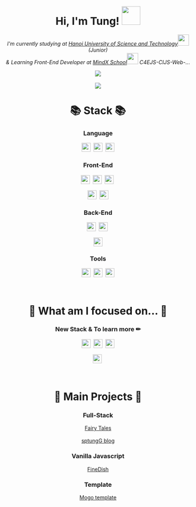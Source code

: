 <h1 align="center"> Hi, I'm Tung! <img src="https://media.giphy.com/media/mGcNjsfWAjY5AEZNw6/giphy.gif" width="50"></h1>

<p align="center">
  <em>I'm currently studying at <a href="https://soict.hust.edu.vn/gioi-thieu">Hanoi University of Science and Technology</a><img src="https://media.giphy.com/media/fYSnHlufseco8Fh93Z/giphy.gif" width="30"> (Junior)
  </br>& Learning Front-End Developer at <a href="https://mindx.edu.vn/">MindX School</a><img src="https://media.giphy.com/media/WUlplcMpOCEmTGBtBW/giphy.gif" width="30"> C4EJS-CIJS-Web-...
  </em>
</p>

<p align="center">
  <img src="https://github-readme-stats.vercel.app/api?username=sptungG&&show_icons=true&title_color=00adb5&icon_color=00adb5&text_color=eeeeee&bg_color=151515&count_private=true" />
  <br/><br/>
  <img src="https://hits.seeyoufarm.com/api/count/incr/badge.svg?url=https%3A%2F%2Fgithub.com%2FsptungG&count_bg=%2379C83D&title_bg=%23555555&icon=github.svg&icon_color=%23E7E7E7&title=visits%F0%9F%91%8B&edge_flat=false"/>
</p>


<h1 align="center">📚 Stack 📚</h1>

<h3 align="center">Language</h3>

<p align="center">
  <img src="https://img.shields.io/badge/Javascript-323330?style=flat-square&logo=JavaScript&logoColor=f0db4f" height="24" />&nbsp
  <img src="https://img.shields.io/badge/Java-306998?style=flat-square&logo=Java&logoColor=ebebeb" height="24" />&nbsp
  <img src="https://img.shields.io/badge/C++-ebebeb?style=flat-square&logo=c%2B%2B&logoColor=608cc1" height="24" />
</p>


<h3 align="center">Front-End</h3>

<p align="center">
  <img src="https://img.shields.io/badge/HTML5-f06529?style=flat-square&logo=HTML5&logoColor=ebebeb" height="24" />&nbsp
  <img src="https://img.shields.io/badge/CSS3-1572b6?style=flat-square&logo=CSS3&logoColor=ebebeb" height="24" />&nbsp
  <img src="https://img.shields.io/badge/Sass-cc6699?style=flat-square&logo=Sass&logoColor=ebebeb" height="24" />&nbsp
</p>

<p align="center">
  <img src="https://img.shields.io/badge/Gulp-cf4647?style=flat-square&logo=Gulp&logoColor=ebebeb" height="24" />&nbsp 
  <img src="https://img.shields.io/badge/Pug-a86454?style=flat-square&logo=Pug&logoColor=ebebeb" height="24" /> 
</p>
  
<h3 align="center">Back-End</h3>

<p align="center">
<!--   <img src="https://img.shields.io/badge/Node.js-339933?style=flat-square&logo=Node.js&logoColor=ebebeb" height="24" />&nbsp -->
<!--   <img src="https://img.shields.io/badge/Spring-6DB33F?style=flat-square&logo=Spring&logoColor=ebebeb" height="24" />&nbsp -->
<!--   <img src="https://img.shields.io/badge/SpringBoot-6DB33F?style=flat-square&logo=SpringBoot&logoColor=ebebeb" height="24" /> -->
</p>

<p align="center">
  <img src="https://img.shields.io/badge/MySQL-4479a1?style=flat-square&logo=MySQL&logoColor=ebebeb" height="24" />&nbsp
  <img src="https://img.shields.io/badge/SQL%20Server-CC2927?style=flat-square&logo=microsoftsqlserver&logoColor=ebebeb" height="24" />&nbsp
</p>

<p align="center">
  <img src="https://img.shields.io/badge/Firebase-049ae6?style=flat-square&logo=Firebase&logoColor=ffca28" height="24" />
</p>

<h3 align="center">Tools</h3>

<p align="center">
  <img src="https://img.shields.io/badge/Visual%20Studio%20Code-007ACC?style=flat-square&logo=visualstudiocode&logoColor=ebebeb" height="24" />&nbsp
  <img src="https://img.shields.io/badge/Intellij%20IDEA-000000?style=flat-square&logo=intellijidea&logoColor=ebebeb" height="24" />&nbsp
    <img src="https://img.shields.io/badge/Git-F05032?style=flat-square&logo=git&logoColor=ebebeb" height="24" />
</p>

<br />

<h1 align="center">👀 What am I focused on... 👀</h1>

<h3 align="center">New Stack & To learn more ✏</h3>

<p align="center">
  <img src="https://img.shields.io/badge/React-61abcb?style=flat-square&logo=React&logoColor=ebebeb" height="24" />&nbsp
  <img src="https://img.shields.io/badge/Spring-339933?style=flat-square&logo=Spring&logoColor=ebebeb" height="24" />&nbsp
  <img src="https://img.shields.io/badge/SpringBoot-6DB33F?style=flat-square&logo=SpringBoot&logoColor=ebebeb" height="24" />
</p>

<p align="center">
<!--   <img src="https://img.shields.io/badge/Node.js-339933?style=flat-square&logo=Node.js&logoColor=ebebeb" height="24" />&nbsp -->
<!--   <img src="https://img.shields.io/badge/MongoDB-47A248?style=flat-square&logo=MongoDB&logoColor=ebebeb" height="24" /> -->
</p>

<p align="center">
  <img src="https://img.shields.io/badge/Tailwind CSS-38b2ac?style=flat-square&logo=Tailwind%20CSS&logoColor=ebebeb" height="24" />&nbsp
</p>

<br />

<h1 align="center">📄 Main Projects 📄</h1>

<h3 align="center">Full-Stack</h3>

<p align="center">
  <a href="https://github.com/sptungG/CI65-Fairy-Tales">Fairy Tales</a>
  <br />
  <br />
  <a href="https://github.com/sptungG/sptungG-blog">sptungG blog</a>
</p>

<h3 align="center">Vanilla Javascript</h3>

<p align="center">
  <a href="https://github.com/sptungG/sptungG.github.io">FineDish</a>  
</p>

<h3 align="center">Template</h3>

<p align="center">
  <a href="https://github.com/sptungG/mogo-template">Mogo template</a>
</p>


<p align="center">
<!--   <img src="https://img.shields.io/badge/React-61abcb?style=flat-square&logo=React&logoColor=ebebeb" height="24" /> -->

<!--   <img src="https://img.shields.io/badge/Webpack-1d78c1?style=flat-square&logo=Webpack&logoColor=ebebeb" height="24" />&nbsp  -->
<!--   <img src="https://img.shields.io/badge/Babel-f7d100?style=flat-square&logo=Babel&logoColor=black" height="24" /> -->
<!--   <img src="https://img.shields.io/badge/TypeScript-3178c6?style=flat-square&logo=TypeScript&logoColor=ebebeb" height="24" />&nbsp  -->
  
<!--   <img src="https://img.shields.io/badge/Express-323330?style=flat-square&logo=Express&logoColor=ebebeb" height="24" />&nbsp -->
<!--   <img src="https://img.shields.io/badge/Socket.io-010101?style=flat-square&logo=Socket.io&logoColor=ebebeb" height="24" />  -->
  
<!--   <img src="https://img.shields.io/badge/Flask-232323?style=flat-square&logo=Flask&logoColor=ebebeb" height="24" />&nbsp -->
<!--   <img src="https://img.shields.io/badge/Django-092E20?style=flat-square&logo=Django&logoColor=ebebeb" height="24" /> -->
  
<!--   <img src="https://img.shields.io/badge/Redux-764abc?style=flat-square&logo=Redux&logoColor=ebebeb" height="24" />&nbsp -->
<!--   <img src="https://img.shields.io/badge/Next.js-black?style=flat-square&logo=Next.js&logoColor=ebebeb" height="24" />&nbsp -->
  
<!--   <img src="https://img.shields.io/badge/GraphQL-e10098?style=flat-square&logo=GraphQL&logoColor=ebebeb" height="24" />&nbsp -->
<!--   <img src="https://img.shields.io/badge/Apollo-311c87?style=flat-square&logo=Apollo%20GraphQL&logoColor=ebebeb" height="24" /> -->
  
<!--   <img src="https://img.shields.io/badge/Nest.js-e02342?style=flat-square&logo=NestJS&logoColor=ebebeb" height="24" /> -->
<!--   <img src="https://img.shields.io/badge/React Native-61abcb?style=flat-square&logo=React&logoColor=ebebeb" height="24" /> -->
</p>
